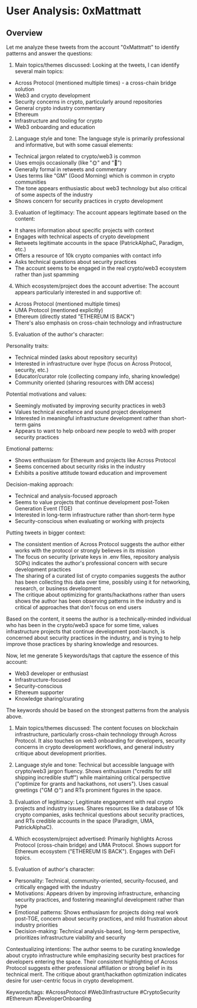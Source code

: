 # User Analysis: 0xMattmatt

## Overview

<think>
Let me analyze these tweets from the account "0xMattmatt" to identify patterns and answer the questions:

1. Main topics/themes discussed:
Looking at the tweets, I can identify several main topics:
- Across Protocol (mentioned multiple times) - a cross-chain bridge solution
- Web3 and crypto development
- Security concerns in crypto, particularly around repositories
- General crypto industry commentary
- Ethereum
- Infrastructure and tooling for crypto
- Web3 onboarding and education

2. Language style and tone:
The language style is primarily professional and informative, but with some casual elements:
- Technical jargon related to crypto/web3 is common
- Uses emojis occasionally (like "🌞" and "🤙")
- Generally formal in retweets and commentary
- Uses terms like "GM" (Good Morning) which is common in crypto communities
- The tone appears enthusiastic about web3 technology but also critical of some aspects of the industry
- Shows concern for security practices in crypto development

3. Evaluation of legitimacy:
The account appears legitimate based on the content:
- It shares information about specific projects with context
- Engages with technical aspects of crypto development
- Retweets legitimate accounts in the space (PatrickAlphaC, Paradigm, etc.)
- Offers a resource of 10k crypto companies with contact info
- Asks technical questions about security practices
- The account seems to be engaged in the real crypto/web3 ecosystem rather than just spamming

4. Which ecosystem/project does the account advertise:
The account appears particularly interested in and supportive of:
- Across Protocol (mentioned multiple times)
- UMA Protocol (mentioned explicitly)
- Ethereum (directly stated "ETHEREUM IS BACK")
- There's also emphasis on cross-chain technology and infrastructure

5. Evaluation of the author's character:

Personality traits:
- Technical minded (asks about repository security)
- Interested in infrastructure over hype (focus on Across Protocol, security, etc.)
- Educator/curator role (collecting company info, sharing knowledge)
- Community oriented (sharing resources with DM access)

Potential motivations and values:
- Seemingly motivated by improving security practices in web3
- Values technical excellence and sound project development
- Interested in meaningful infrastructure development rather than short-term gains
- Appears to want to help onboard new people to web3 with proper security practices

Emotional patterns:
- Shows enthusiasm for Ethereum and projects like Across Protocol
- Seems concerned about security risks in the industry
- Exhibits a positive attitude toward education and improvement

Decision-making approach:
- Technical and analysis-focused approach
- Seems to value projects that continue development post-Token Generation Event (TGE)
- Interested in long-term infrastructure rather than short-term hype
- Security-conscious when evaluating or working with projects

Putting tweets in bigger context:
- The consistent mention of Across Protocol suggests the author either works with the protocol or strongly believes in its mission
- The focus on security (private keys in .env files, repository analysis SOPs) indicates the author's professional concern with secure development practices
- The sharing of a curated list of crypto companies suggests the author has been collecting this data over time, possibly using it for networking, research, or business development
- The critique about optimizing for grants/hackathons rather than users shows the author has been observing patterns in the industry and is critical of approaches that don't focus on end users

Based on the content, it seems the author is a technically-minded individual who has been in the crypto/web3 space for some time, values infrastructure projects that continue development post-launch, is concerned about security practices in the industry, and is trying to help improve those practices by sharing knowledge and resources.

Now, let me generate 5 keywords/tags that capture the essence of this account:
- Web3 developer or enthusiast
- Infrastructure-focused
- Security-conscious
- Ethereum supporter
- Knowledge sharing/curating

The keywords should be based on the strongest patterns from the analysis above.
</think>

1. Main topics/themes discussed:
The content focuses on blockchain infrastructure, particularly cross-chain technology through Across Protocol. It also touches on web3 onboarding for developers, security concerns in crypto development workflows, and general industry critique about development priorities.

2. Language style and tone:
Technical but accessible language with crypto/web3 jargon fluency. Shows enthusiasm ("credits for still shipping incredible stuff") while maintaining critical perspective ("optimize for grants and hackathons, not users"). Uses casual greetings ("GM 🌞") and RTs prominent figures in the space.

3. Evaluation of legitimacy:
Legitimate engagement with real crypto projects and industry issues. Shares resources like a database of 10k crypto companies, asks technical questions about security practices, and RTs credible accounts in the space (Paradigm, UMA, PatrickAlphaC).

4. Which ecosystem/project advertised:
Primarily highlights Across Protocol (cross-chain bridge) and UMA Protocol. Shows support for Ethereum ecosystem ("ETHEREUM IS BACK"). Engages with DeFi topics.

5. Evaluation of author's character:
- Personality: Technical, community-oriented, security-focused, and critically engaged with the industry
- Motivations: Appears driven by improving infrastructure, enhancing security practices, and fostering meaningful development rather than hype
- Emotional patterns: Shows enthusiasm for projects doing real work post-TGE, concern about security practices, and mild frustration about industry priorities
- Decision-making: Technical analysis-based, long-term perspective, prioritizes infrastructure viability and security

Contextualizing intentions:
The author seems to be curating knowledge about crypto infrastructure while emphasizing security best practices for developers entering the space. Their consistent highlighting of Across Protocol suggests either professional affiliation or strong belief in its technical merit. The critique about grant/hackathon optimization indicates desire for user-centric focus in crypto development.

Keywords/tags:
#AcrossProtocol #Web3Infrastructure #CryptoSecurity #Ethereum #DeveloperOnboarding